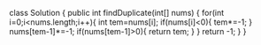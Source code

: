 class Solution {
    public int findDuplicate(int[] nums) {
        for(int i=0;i<nums.length;i++){
            int tem=nums[i];
            if(nums[i]<0){
                tem*=-1;
            }
            nums[tem-1]*=-1;
            if(nums[tem-1]>0){
                return tem;
            }
        }
        return -1;
    }
}